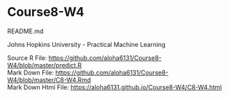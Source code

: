 # Course8-W4
README.md

Johns Hopkins University - Practical Machine Learning

Source R File: https://github.com/aloha6131/Course8-W4/blob/master/predict.R<br>
Mark Down File: https://github.com/aloha6131/Course8-W4/blob/master/C8-W4.Rmd<br>
Mark Down Html File: https://aloha6131.github.io/Course8-W4/C8-W4.html<br><br>

